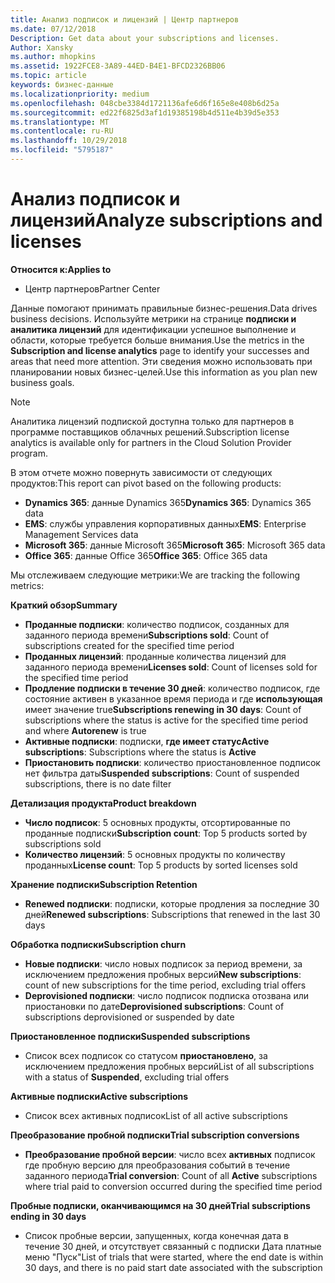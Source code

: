```yaml
---
title: Анализ подписок и лицензий | Центр партнеров
ms.date: 07/12/2018
Description: Get data about your subscriptions and licenses.
Author: Xansky
ms.author: mhopkins
ms.assetid: 1922FCE8-3A89-44ED-B4E1-BFCD2326BB06
ms.topic: article
keywords: бизнес-данные
ms.localizationpriority: medium
ms.openlocfilehash: 048cbe3384d1721136afe6d6f165e8e408b6d25a
ms.sourcegitcommit: ed22f6825d3af1d19385198b4d511e4b39d5e353
ms.translationtype: MT
ms.contentlocale: ru-RU
ms.lasthandoff: 10/29/2018
ms.locfileid: "5795187"
---
```

# <a name="analyze-subscriptions-and-licenses"></a><span data-ttu-id="f0467-103">Анализ подписок и лицензий</span><span class="sxs-lookup"><span data-stu-id="f0467-103">Analyze subscriptions and licenses</span></span> 

**<span data-ttu-id="f0467-104">Относится к:</span><span class="sxs-lookup"><span data-stu-id="f0467-104">Applies to</span></span>**

- <span data-ttu-id="f0467-105">Центр партнеров</span><span class="sxs-lookup"><span data-stu-id="f0467-105">Partner Center</span></span>

<span data-ttu-id="f0467-106">Данные помогают принимать правильные бизнес-решения.</span><span class="sxs-lookup"><span data-stu-id="f0467-106">Data drives business decisions.</span></span> <span data-ttu-id="f0467-107">Используйте метрики на странице **подписки и аналитика лицензий** для идентификации успешное выполнение и области, которые требуется больше внимания.</span><span class="sxs-lookup"><span data-stu-id="f0467-107">Use the metrics in the **Subscription and license analytics** page to identify your successes and areas that need more attention.</span></span> <span data-ttu-id="f0467-108">Эти сведения можно использовать при планировании новых бизнес-целей.</span><span class="sxs-lookup"><span data-stu-id="f0467-108">Use this information as you plan new business goals.</span></span>

> [!NOTE]
> <span data-ttu-id="f0467-109">Аналитика лицензий подпиской доступна только для партнеров в программе поставщиков облачных решений.</span><span class="sxs-lookup"><span data-stu-id="f0467-109">Subscription license analytics is available only for partners in the Cloud Solution Provider program.</span></span>


<span data-ttu-id="f0467-110">В этом отчете можно повернуть зависимости от следующих продуктов:</span><span class="sxs-lookup"><span data-stu-id="f0467-110">This report can pivot based on the following products:</span></span>

 - <span data-ttu-id="f0467-111">**Dynamics 365**: данные Dynamics 365</span><span class="sxs-lookup"><span data-stu-id="f0467-111">**Dynamics 365**: Dynamics 365 data</span></span>  
 - <span data-ttu-id="f0467-112">**EMS**: службы управления корпоративных данных</span><span class="sxs-lookup"><span data-stu-id="f0467-112">**EMS**: Enterprise Management Services data</span></span>  
 - <span data-ttu-id="f0467-113">**Microsoft 365**: данные Microsoft 365</span><span class="sxs-lookup"><span data-stu-id="f0467-113">**Microsoft 365**: Microsoft 365 data</span></span>  
 - <span data-ttu-id="f0467-114">**Office 365**: данные Office 365</span><span class="sxs-lookup"><span data-stu-id="f0467-114">**Office 365**: Office 365 data</span></span>  


<span data-ttu-id="f0467-115">Мы отслеживаем следующие метрики:</span><span class="sxs-lookup"><span data-stu-id="f0467-115">We are tracking the following metrics:</span></span>

**<span data-ttu-id="f0467-116">Краткий обзор</span><span class="sxs-lookup"><span data-stu-id="f0467-116">Summary</span></span>**  
 - <span data-ttu-id="f0467-117">**Проданные подписки**: количество подписок, созданных для заданного периода времени</span><span class="sxs-lookup"><span data-stu-id="f0467-117">**Subscriptions sold**: Count of subscriptions created for the specified time period</span></span>  
 - <span data-ttu-id="f0467-118">**Проданных лицензий**: проданные количества лицензий для заданного периода времени</span><span class="sxs-lookup"><span data-stu-id="f0467-118">**Licenses sold**: Count of licenses sold for the specified time period</span></span>   
 - <span data-ttu-id="f0467-119">**Продление подписки в течение 30 дней**: количество подписок, где состояние активен в указанное время периода и где **использующая** имеет значение true</span><span class="sxs-lookup"><span data-stu-id="f0467-119">**Subscriptions renewing in 30 days**: Count of subscriptions where the status is active for the specified time period and where **Autorenew** is true</span></span>
 - <span data-ttu-id="f0467-120">**Активные подписки**: подписки, **где имеет статус**</span><span class="sxs-lookup"><span data-stu-id="f0467-120">**Active subscriptions**: Subscriptions where the status is **Active**</span></span>  
 - <span data-ttu-id="f0467-121">**Приостановить подписки**: количество приостановленное подписок нет фильтра даты</span><span class="sxs-lookup"><span data-stu-id="f0467-121">**Suspended subscriptions**: Count of suspended subscriptions, there is no date filter</span></span>  

**<span data-ttu-id="f0467-122">Детализация продукта</span><span class="sxs-lookup"><span data-stu-id="f0467-122">Product breakdown</span></span>**  
 - <span data-ttu-id="f0467-123">**Число подписок**: 5 основных продукты, отсортированные по проданные подписки</span><span class="sxs-lookup"><span data-stu-id="f0467-123">**Subscription count**: Top 5 products sorted by subscriptions sold</span></span>  
 - <span data-ttu-id="f0467-124">**Количество лицензий**: 5 основных продукты по количеству проданных</span><span class="sxs-lookup"><span data-stu-id="f0467-124">**License count**: Top 5 products by sorted licenses sold</span></span>

**<span data-ttu-id="f0467-125">Хранение подписки</span><span class="sxs-lookup"><span data-stu-id="f0467-125">Subscription Retention</span></span>**
 - <span data-ttu-id="f0467-126">**Renewed подписки**: подписки, которые продления за последние 30 дней</span><span class="sxs-lookup"><span data-stu-id="f0467-126">**Renewed subscriptions**: Subscriptions that renewed in the last 30 days</span></span>  

**<span data-ttu-id="f0467-127">Обработка подписки</span><span class="sxs-lookup"><span data-stu-id="f0467-127">Subscription churn</span></span>**  
 - <span data-ttu-id="f0467-128">**Новые подписки**: число новых подписок за период времени, за исключением предложения пробных версий</span><span class="sxs-lookup"><span data-stu-id="f0467-128">**New subscriptions**: count of new subscriptions for the time period, excluding trial offers</span></span>  
 - <span data-ttu-id="f0467-129">**Deprovisioned подписки**: число подписок подписка отозвана или приостановки по дате</span><span class="sxs-lookup"><span data-stu-id="f0467-129">**Deprovisioned subscriptions**: Count of subscriptions deprovisioned or suspended by date</span></span>  

**<span data-ttu-id="f0467-130">Приостановленное подписки</span><span class="sxs-lookup"><span data-stu-id="f0467-130">Suspended subscriptions</span></span>**  
 - <span data-ttu-id="f0467-131">Список всех подписок со статусом **приостановлено**, за исключением предложения пробных версий</span><span class="sxs-lookup"><span data-stu-id="f0467-131">List of all subscriptions with a status of **Suspended**, excluding trial offers</span></span>  
  
**<span data-ttu-id="f0467-132">Активные подписки</span><span class="sxs-lookup"><span data-stu-id="f0467-132">Active subscriptions</span></span>**
 - <span data-ttu-id="f0467-133">Список всех активных подписок</span><span class="sxs-lookup"><span data-stu-id="f0467-133">List of all active subscriptions</span></span>  

**<span data-ttu-id="f0467-134">Преобразование пробной подписки</span><span class="sxs-lookup"><span data-stu-id="f0467-134">Trial subscription conversions</span></span>**  
 - <span data-ttu-id="f0467-135">**Преобразование пробной версии**: число всех **активных** подписок где пробную версию для преобразования событий в течение заданного периода</span><span class="sxs-lookup"><span data-stu-id="f0467-135">**Trial conversion**: Count of all **Active** subscriptions where trial paid to conversion occurred during the specified time period</span></span>  

**<span data-ttu-id="f0467-136">Пробные подписки, оканчивающимся на 30 дней</span><span class="sxs-lookup"><span data-stu-id="f0467-136">Trial subscriptions ending in 30 days</span></span>**  
 - <span data-ttu-id="f0467-137">Список пробные версии, запущенных, когда конечная дата в течение 30 дней, и отсутствует связанный с подписки Дата платные меню "Пуск"</span><span class="sxs-lookup"><span data-stu-id="f0467-137">List of trials that were started, where the end date is within 30 days, and there is no paid start date associated with the subscription</span></span>  

  